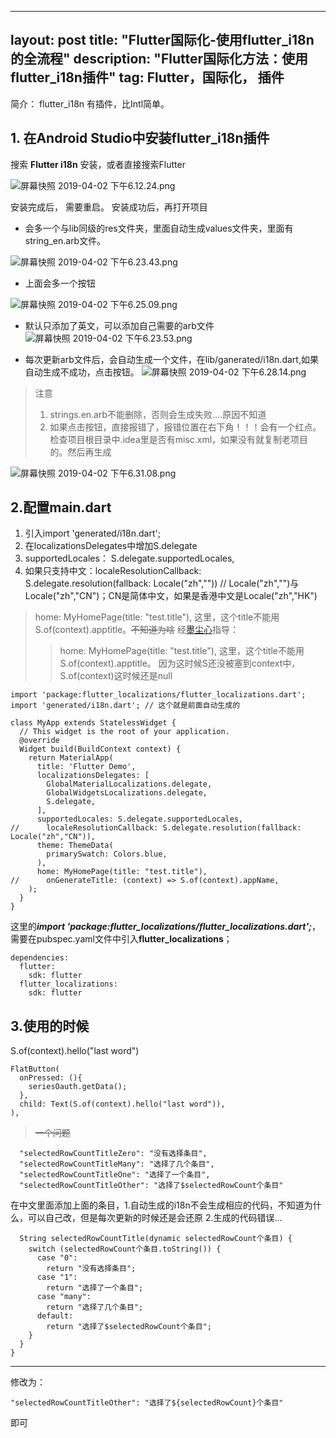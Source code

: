 
---
layout: post
title: "Flutter国际化-使用flutter_i18n的全流程"
description: "Flutter国际化方法：使用flutter_i18n插件"
tag: Flutter，国际化， 插件 
---

简介： flutter_i18n 有插件，比Intl简单。
## 1. 在Android Studio中安装flutter_i18n插件

搜索 **Flutter i18n** 安装，或者直接搜索Flutter

![屏幕快照 2019-04-02 下午6.12.24.png](https://upload-images.jianshu.io/upload_images/17081109-4faac53ac41ae719.png?imageMogr2/auto-orient/strip%7CimageView2/2/w/1240)


安装完成后， 需要重启。
安装成功后，再打开项目
 
 * 会多一个与lib同级的res文件夹，里面自动生成values文件夹，里面有string_en.arb文件。

![屏幕快照 2019-04-02 下午6.23.43.png](https://upload-images.jianshu.io/upload_images/17081109-ab96196f5db616b9.png?imageMogr2/auto-orient/strip%7CimageView2/2/w/1240)


 * 上面会多一个按钮

![屏幕快照 2019-04-02 下午6.25.09.png](https://upload-images.jianshu.io/upload_images/17081109-8cf5df01d7b40207.png?imageMogr2/auto-orient/strip%7CimageView2/2/w/1240)

* 默认只添加了英文，可以添加自己需要的arb文件
![屏幕快照 2019-04-02 下午6.23.53.png](https://upload-images.jianshu.io/upload_images/17081109-2feb7e67405885b1.png?imageMogr2/auto-orient/strip%7CimageView2/2/w/1240)


* 每次更新arb文件后，会自动生成一个文件，在lib/ganerated/i18n.dart,如果自动生成不成功，点击按钮。
![屏幕快照 2019-04-02 下午6.28.14.png](https://upload-images.jianshu.io/upload_images/17081109-8b01b08d6b0a57b4.png?imageMogr2/auto-orient/strip%7CimageView2/2/w/1240)

> 注意
> 1. strings.en.arb不能删除，否则会生成失败....原因不知道
> 2. 如果点击按钮，直接报错了，报错位置在右下角！！！会有一个红点。检查项目根目录中.idea里是否有misc.xml，如果没有就复制老项目的。然后再生成

![屏幕快照 2019-04-02 下午6.31.08.png](https://upload-images.jianshu.io/upload_images/17081109-5e8cce3ebfba7e8f.png?imageMogr2/auto-orient/strip%7CimageView2/2/w/1240)
## 2.配置main.dart 

1. 引入import 'generated/i18n.dart';
2. 在localizationsDelegates中增加S.delegate
3. supportedLocales： S.delegate.supportedLocales,
4. 如果只支持中文：localeResolutionCallback: S.delegate.resolution(fallback: Locale("zh","")) // Locale("zh","")与Locale("zh","CN")；CN是简体中文，如果是香港中文是Locale("zh","HK")


>  home: MyHomePage(title: "test.title"), 这里，这个title不能用S.of(context).apptitle。~~不知道为啥~~
> 经[墨尘心](https://www.jianshu.com/u/b450b7bd5957)指导：
>  > home: MyHomePage(title: "test.title"), 这里，这个title不能用S.of(context).apptitle。
因为这时候S还没被塞到context中，S.of(context)这时候还是null

```
import 'package:flutter_localizations/flutter_localizations.dart';
import 'generated/i18n.dart'; // 这个就是前面自动生成的

class MyApp extends StatelessWidget {
  // This widget is the root of your application.
  @override
  Widget build(BuildContext context) {
    return MaterialApp(
      title: 'Flutter Demo',
      localizationsDelegates: [
        GlobalMaterialLocalizations.delegate,
        GlobalWidgetsLocalizations.delegate,
        S.delegate,
      ],
      supportedLocales: S.delegate.supportedLocales,
//      localeResolutionCallback: S.delegate.resolution(fallback: Locale("zh","CN")),
      theme: ThemeData(
        primarySwatch: Colors.blue,
      ),
      home: MyHomePage(title: "test.title"),
//      onGenerateTitle: (context) => S.of(context).appName,
    );
  }
}
```

这里的***import 'package:flutter_localizations/flutter_localizations.dart';***，需要在pubspec.yaml文件中引入**flutter_localizations**；

```
dependencies:
  flutter:
    sdk: flutter
  flutter_localizations:
    sdk: flutter
```

## 3.使用的时候

S.of(context).hello("last word")
     
```
FlatButton(
  onPressed: (){
    seriesOauth.getData();
  },
  child: Text(S.of(context).hello("last word")),
),

```

>  ~~一个问题~~
```
  "selectedRowCountTitleZero": "没有选择条目",
  "selectedRowCountTitleMany": "选择了几个条目",
  "selectedRowCountTitleOne": "选择了一个条目",
  "selectedRowCountTitleOther": "选择了$selectedRowCount个条目"
```
在中文里面添加上面的条目，1.自动生成的i18n不会生成相应的代码，不知道为什么，可以自己改，但是每次更新的时候还是会还原 2.生成的代码错误...
 
```
  String selectedRowCountTitle(dynamic selectedRowCount个条目) {
    switch (selectedRowCount个条目.toString()) {
      case "0":
        return "没有选择条目";
      case "1":
        return "选择了一个条目";
      case "many":
        return "选择了几个条目";
      default:
        return "选择了$selectedRowCount个条目";
    }
  }
}
```
----
修改为：

```  
"selectedRowCountTitleOther": "选择了${selectedRowCount}个条目"
```
即可